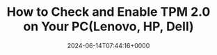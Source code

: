 ---
title: "How to Check and Enable TPM 2.0 on Your PC(Lenovo, HP, Dell)"
description: "TPM 2.0 is required by Windows 11. In this article we'll show you how to check the status of TPM and how to enable TPM 2.0 on Lenovo, HP and Dell PCs."
image: "images/post/2024/06/checking-and-enabling-tpm-2.0.png"
date: "2024-06-14T07:44:16+0000"
categories: ["Tips"]
tags: ["BIOS", "Dell", "HP", "Lenovo", "TPM 2.0"]
type: "regular" # available types: [featured/regular]
draft: false
sitemapExclude: false
---